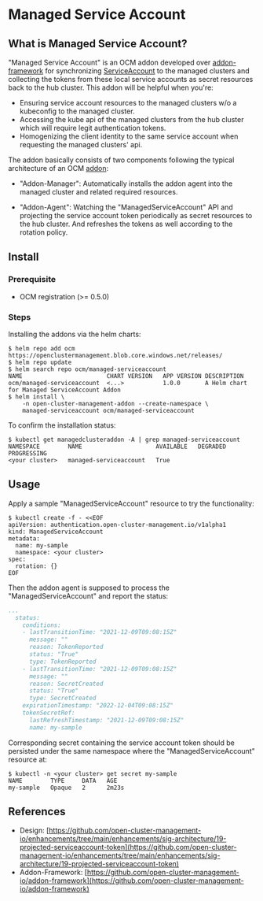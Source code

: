 # Managed Service Account

## What is Managed Service Account?

"Managed Service Account" is an OCM addon developed over [addon-framework](https://github.com/open-cluster-management-io/addon-framework)
for synchronizing [ServiceAccount](https://kubernetes.io/docs/tasks/configure-pod-container/configure-service-account/)
to the managed clusters and collecting the tokens from these local service
accounts as secret resources back to the hub cluster. This addon will be 
helpful when you're:

- Ensuring service account resources to the managed clusters w/o a kubeconfig
  to the managed cluster.
- Accessing the kube api of the managed clusters from the hub cluster which
  will require legit authentication tokens.
- Homogenizing the client identity to the same service account when requesting
  the managed clusters' api.
  
The addon basically consists of two components following the typical 
architecture of an OCM [addon](https://open-cluster-management.io/concepts/addon/):

- "Addon-Manager": Automatically installs the addon agent into the managed 
  cluster and related required resources.
  
- "Addon-Agent": Watching the "ManagedServiceAccount" API and projecting the 
  service account token periodically as secret resources to the hub cluster.
  And refreshes the tokens as well according to the rotation policy.

## Install

### Prerequisite

- OCM registration (>= 0.5.0)

### Steps

Installing the addons via the helm charts:

```shell
$ helm repo add ocm https://openclustermanagement.blob.core.windows.net/releases/
$ helm repo update
$ helm search repo ocm/managed-serviceaccount
NAME                       	CHART VERSION	APP VERSION	DESCRIPTION                   
ocm/managed-serviceaccount  <...>       	1.0.0      	A Helm chart for Managed ServiceAccount Addon 
$ helm install \
    -n open-cluster-management-addon --create-namespace \
    managed-serviceaccount ocm/managed-serviceaccount
```

To confirm the installation status:

```shell
$ kubectl get managedclusteraddon -A | grep managed-serviceaccount
NAMESPACE        NAME                     AVAILABLE   DEGRADED   PROGRESSING
<your cluster>   managed-serviceaccount   True 
```

## Usage

Apply a sample "ManagedServiceAccount" resource to try the functionality:

```shell
$ kubectl create -f - <<EOF
apiVersion: authentication.open-cluster-management.io/v1alpha1
kind: ManagedServiceAccount
metadata:
  name: my-sample
  namespace: <your cluster>
spec:
  rotation: {}
EOF
```

Then the addon agent is supposed to process the "ManagedServiceAccount" and
report the status:

```yaml
...
  status:
    conditions:
    - lastTransitionTime: "2021-12-09T09:08:15Z"
      message: ""
      reason: TokenReported
      status: "True"
      type: TokenReported
    - lastTransitionTime: "2021-12-09T09:08:15Z"
      message: ""
      reason: SecretCreated
      status: "True"
      type: SecretCreated
    expirationTimestamp: "2022-12-04T09:08:15Z"
    tokenSecretRef:
      lastRefreshTimestamp: "2021-12-09T09:08:15Z"
      name: my-sample
```

Corresponding secret containing the service account token should be persisted 
under the same namespace where the "ManagedServiceAccount" resource at:

```shell
$ kubectl -n <your cluster> get secret my-sample  
NAME        TYPE     DATA   AGE
my-sample   Opaque   2      2m23s
```

## References

- Design: [https://github.com/open-cluster-management-io/enhancements/tree/main/enhancements/sig-architecture/19-projected-serviceaccount-token](https://github.com/open-cluster-management-io/enhancements/tree/main/enhancements/sig-architecture/19-projected-serviceaccount-token)
- Addon-Framework: [https://github.com/open-cluster-management-io/addon-framework](https://github.com/open-cluster-management-io/addon-framework)

